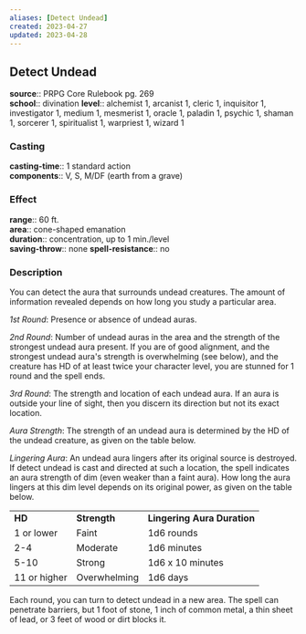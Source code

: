 ```yaml
---
aliases: [Detect Undead]
created: 2023-04-27
updated: 2023-04-28
---
```


## Detect Undead

**source**:: PRPG Core Rulebook pg. 269  
**school**:: divination
**level**:: alchemist 1, arcanist 1, cleric 1, inquisitor 1, investigator 1, medium 1, mesmerist 1, oracle 1, paladin 1, psychic 1, shaman 1, sorcerer 1, spiritualist 1, warpriest 1, wizard 1

### Casting

**casting-time**:: 1 standard action  
**components**:: V, S, M/DF (earth from a grave)

### Effect

**range**:: 60 ft.  
**area**:: cone-shaped emanation  
**duration**:: concentration, up to 1 min./level  
**saving-throw**:: none
**spell-resistance**:: no

### Description

You can detect the aura that surrounds undead creatures. The amount of information revealed depends on how long you study a particular area.  
  
*1st Round*: Presence or absence of undead auras.  
  
*2nd Round*: Number of undead auras in the area and the strength of the strongest undead aura present. If you are of good alignment, and the strongest undead aura's strength is overwhelming (see below), and the creature has HD of at least twice your character level, you are stunned for 1 round and the spell ends.  
  
*3rd Round*: The strength and location of each undead aura. If an aura is outside your line of sight, then you discern its direction but not its exact location.  
  
*Aura Strength*: The strength of an undead aura is determined by the HD of the undead creature, as given on the table below.  
  
*Lingering Aura*: An undead aura lingers after its original source is destroyed. If detect undead is cast and directed at such a location, the spell indicates an aura strength of dim (even weaker than a faint aura). How long the aura lingers at this dim level depends on its original power, as given on the table below.  
  

|              |              |                             |
|--------------|--------------|-----------------------------|
| **HD**       | **Strength** | **Lingering Aura Duration** |
| 1 or lower   | Faint        | 1d6 rounds                  |
| 2-4          | Moderate     | 1d6 minutes                 |
| 5-10         | Strong       | 1d6 x 10 minutes            |
| 11 or higher | Overwhelming | 1d6 days                    |

  
Each round, you can turn to detect undead in a new area. The spell can penetrate barriers, but 1 foot of stone, 1 inch of common metal, a thin sheet of lead, or 3 feet of wood or dirt blocks it.
